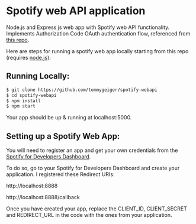 # Spotify web API application

Node.js and Express js web app with Spotify web API functionality. Implements Authorization Code OAuth authentication flow, referenced from [this repo](https://github.com/spotify/web-api-auth-examples).

Here are steps for running a spotify web app locally starting from this repo (requires [node.js](https://nodejs.org/en/)):

## Running Locally:
```sh
$ git clone https://github.com/tommygeiger/spotify-webapi
$ cd spotify-webapi
$ npm install
$ npm start
```
Your app should be up & running at localhost:5000.

## Setting up a Spotify Web App:

You will need to register an app and get your own credentials from the [Spotify for Developers Dashboard](https://developer.spotify.com/dashboard).

To do so, go to your Spotify for Developers Dashboard and create your application. I registered these Redirect URIs:

http://localhost:8888

http://localhost:8888/callback

Once you have created your app, replace the CLIENT_ID, CLIENT_SECRET and REDIRECT_URL in the code with the ones from your application.
